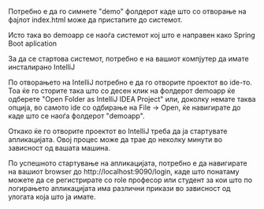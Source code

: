 Потребно е да го симнете "demo" фолдерот каде што со отворање на фајлот index.html може да пристапите до системот.



Исто така во demoapp се наоѓа системот кој што е направен како Spring Boot aplication

За да се стартова системот, потребно е на вашиот компјутер да имате инсталирано IntelliJ

По отворањето на IntelliJ потребно е да го отворите проектот во ide-то. Тоа ќе го сторите така што со десен клик на фолдерот demoapp ќе одберете "Open Folder as IntelliJ IDEA Project" или, доколку немате таква опција, во самото ide со одбирање на File -> Open, ќе навигирате до каде што се наоѓа фолдерот "demoapp".

Откако ќе го отворите проектот во IntelliJ треба да ја стартувате апликацијата. Овој процес може да трае до неколку минути во зависност од вашата машина.

По успешното стартување на апликацијата, потребно е да навигирате на вашиот browser до http://localhost:9090/login, каде што понатаму можете да се регистрирате со role професор или студент за кои што по логирањето апликацијата има различни прикази во зависност од улогата која што ја имате.
